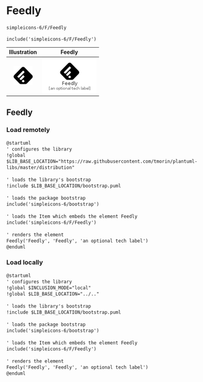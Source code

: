 # Feedly


```text
simpleicons-6/F/Feedly
```

```text
include('simpleicons-6/F/Feedly')
```



| Illustration | Feedly |
| :---: | :---: |
| ![illustration for Illustration](../../simpleicons-6/F/Feedly.png) | ![illustration for Feedly](../../simpleicons-6/F/Feedly.Local.png) |




## Feedly

### Load remotely
```plantuml
@startuml
' configures the library
!global $LIB_BASE_LOCATION="https://raw.githubusercontent.com/tmorin/plantuml-libs/master/distribution"

' loads the library's bootstrap
!include $LIB_BASE_LOCATION/bootstrap.puml

' loads the package bootstrap
include('simpleicons-6/bootstrap')

' loads the Item which embeds the element Feedly
include('simpleicons-6/F/Feedly')

' renders the element
Feedly('Feedly', 'Feedly', 'an optional tech label')
@enduml
```

### Load locally
```plantuml
@startuml
' configures the library
!global $INCLUSION_MODE="local"
!global $LIB_BASE_LOCATION="../.."

' loads the library's bootstrap
!include $LIB_BASE_LOCATION/bootstrap.puml

' loads the package bootstrap
include('simpleicons-6/bootstrap')

' loads the Item which embeds the element Feedly
include('simpleicons-6/F/Feedly')

' renders the element
Feedly('Feedly', 'Feedly', 'an optional tech label')
@enduml
```


